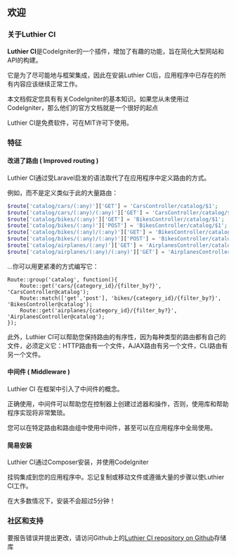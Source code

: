 ## 欢迎

### 关于Luthier CI

**Luthier CI**是CodeIgniter的一个插件，增加了有趣的功能，旨在简化大型网站和API的构建。

它是为了尽可能地与框架集成，因此在安装Luthier CI后，应用程序中已存在的所有内容应该继续正常工作。

本文档假定您具有有关CodeIgniter的基本知识。如果您从未使用过CodeIgniter，那么他们的官方文档就是一个很好的起点

Luthier CI是免费软件，可在MIT许可下使用。

### 特征

#### 改进了路由 ( Improved routing )

Luthier CI通过受Laravel启发的语法取代了在应用程序中定义路由的方式。

例如，而不是定义类似于此的大量路由：
```php
$route['catalog/cars/(:any)']['GET'] = 'CarsController/catalog/$1';
$route['catalog/cars/(:any)/(:any)']['GET'] = 'CarsController/catalog/$1/$2';
$route['catalog/bikes/(:any)']['GET'] = 'BikesController/catalog/$1';
$route['catalog/bikes/(:any)']['POST'] = 'BikesController/catalog/$1';
$route['catalog/bikes/(:any)/(:any)']['GET'] = 'BikesController/catalog/$1/$2';
$route['catalog/bikes/(:any)/(:any)']['POST'] = 'BikesController/catalog/$1/$2';
$route['catalog/airplanes/(:any)']['GET'] = 'AirplanesController/catalog/$1/$2';
$route['catalog/airplanes/(:any)/(:any)']['GET'] = 'AirplanesController/catalog/$1/$2';
```

...你可以用更紧凑的方式编写它：
```
Route::group('catalog', function(){
    Route::get('cars/{category_id}/{filter_by?}', 'CarsController@catalog');
    Route::match(['get','post'], 'bikes/{category_id}/{filter_by?}', 'BikesController@catalog');
    Route::get('airplanes/{category_id}/{filter_by?}', 'AirplanesController@catalog');
});
```

此外，Luthier CI可以帮助您保持路由的有序性，因为每种类型的路由都有自己的文件，必须定义它：HTTP路由有一个文件，AJAX路由有另一个文件，CLI路由有另一个文件。

#### 中间件 ( Middleware )
Luthier CI 在框架中引入了中间件的概念。

正确使用，中间件可以帮助您在控制器上创建过滤器和操作，否则，使用库和帮助程序实现将非常繁琐。

您可以在特定路由和路由组中使用中间件，甚至可以在应用程序中全局使用。

#### 简易安装
Luthier CI通过Composer安装，并使用CodeIgniter 

挂钩集成到您的应用程序中。忘记复制或移动文件或遵循大量的步骤以使Luthier CI工作。

在大多数情况下，安装不会超过5分钟！

### 社区和支持
要报告错误并提出更改，请访问Github上的[Luthier CI repository on Github](https://github.com/ingeniasoftware/luthier-ci)存储库